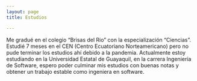```yaml
---
layout: page
title: Estudios

---
```


Me gradué en el colegio “Brisas del Rio” con la especialización “Ciencias”.  Estudié 7 meses en el CEN (Centro Ecuatoriano Norteamericano) pero no pude terminar los estudios ahí debido a la pandemia. Actualmente estoy estudiando en la Universidad Estatal de Guayaquil, en la carrera Ingeniería de Software, espero poder culminar mis estudios con buenas notas y obtener un trabajo estable como ingeniera en software.
  
